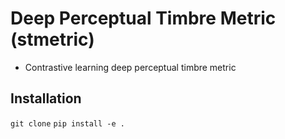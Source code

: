 # Deep Perceptual Timbre Metric (stmetric)
* Contrastive learning deep perceptual timbre metric

## Installation
`git clone`
`pip install -e .`